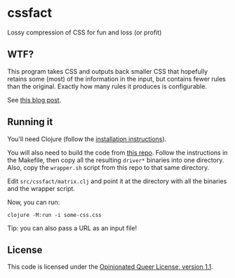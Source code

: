 # cssfact

Lossy compression of CSS for fun and loss (or profit)

## WTF?

This program takes CSS and outputs back smaller CSS that hopefully retains some (most) of the information in the input, but contains fewer rules than the original. Exactly how many rules it produces is configurable.

See [this blog post][0].

## Running it

You'll need Clojure (follow the [installation instructions][1]).

You will also need to build the code from [this repo][2]. Follow the instructions in the Makefile, then copy all the resulting `driver*` binaries into one directory. Also, copy the `wrapper.sh` script from this repo to that same directory.

Edit `src/cssfact/matrix.clj` and point it at the directory with all the binaries and the wrapper script.

Now, you can run:

`clojure -M:run -i some-css.css`

Tip: you can also pass a URL as an input file!

## License

This code is licensed under the [Opinionated Queer License, version 1.1][3].

 [0]: https://blog.danieljanus.pl/2024/01/26/lossy-css-compression/
 [1]: https://clojure.org/guides/install_clojure
 [2]: https://github.com/IBM/binary-matrix-factorization
 [3]: https://oql.avris.it/license?c=Daniel%20Janus
